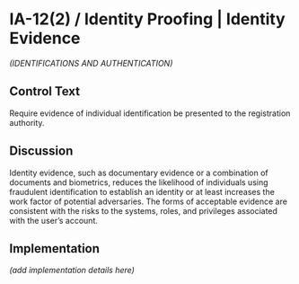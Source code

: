 # IA-12(2) / Identity Proofing | Identity Evidence

_(IDENTIFICATIONS AND AUTHENTICATION)_

## Control Text

Require evidence of individual identification be presented to the registration authority.

## Discussion

Identity evidence, such as documentary evidence or a combination of documents and biometrics, reduces the likelihood of individuals using fraudulent identification to establish an identity or at least increases the work factor of potential adversaries. The forms of acceptable evidence are consistent with the risks to the systems, roles, and privileges associated with the user’s account. 

## Implementation

_(add implementation details here)_